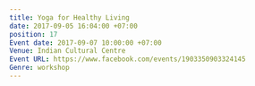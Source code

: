```yaml
---
title: Yoga for Healthy Living
date: 2017-09-05 16:04:00 +07:00
position: 17
Event date: 2017-09-07 10:00:00 +07:00
Venue: Indian Cultural Centre
Event URL: https://www.facebook.com/events/1903350903324145
Genre: workshop
---
```


